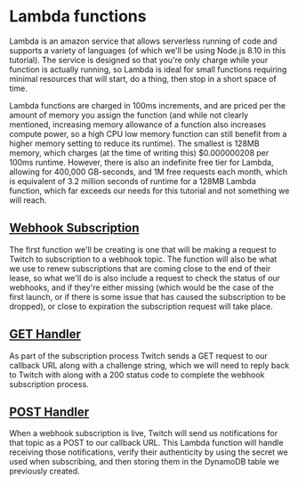 # Lambda functions
Lambda is an amazon service that allows serverless running of code and supports a variety of languages (of which we'll be using Node.js 8.10 in this tutorial). The service is designed so that you're only charge while your function is actually running, so Lambda is ideal for small functions requiring minimal resources that will start, do a thing, then stop in a short space of time.

Lambda functions are charged in 100ms increments, and are priced per the amount of memory you assign the function (and while not clearly mentioned, increasing memory allowance of a function also increases compute power, so a high CPU low memory function can still benefit from a higher memory setting to reduce its runtime). The smallest is 128MB memory, which charges (at the time of writing this) $0.000000208 per 100ms runtime. However, there is also an indefinite free tier for Lambda, allowing for 400,000 GB-seconds, and 1M free requests each month, which is equivalent of 3.2 million seconds of runtime for a 128MB Lambda function, which far exceeds our needs for this tutorial and not something we will reach.


## [Webhook Subscription](/docs/Lambda_Subscription.md)
The first function we'll be creating is one that will be making a request to Twitch to subscription to a webhook topic. The function will also be what we use to renew subscriptions that are coming close to the end of their lease, so what we'll do is also include a request to check the status of our webhooks, and if they're either missing (which would be the case of the first launch, or if there is some issue that has caused the subscription to be dropped), or close to expiration the subscription request will take place.


## [GET Handler](/docs/Lambda_GET.md)
As part of the subscription process Twitch sends a GET request to our callback URL along with a challenge string, which we will need to reply back to Twitch with along with a 200 status code to complete the webhook subscription process.


## [POST Handler](/docs/Lambda_POST.md)
When a webhook subscription is live, Twitch will send us notifications for that topic as a POST to our callback URL. This Lambda function will handle receiving those notifications, verify their authenticity by using the secret we used when subscribing, and then storing them in the DynamoDB table we previously created.
